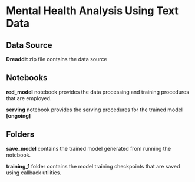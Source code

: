 # Mental Health Analysis Using Text Data
## Data Source

**Dreaddit** zip file contains the data source

## Notebooks
**red_model** notebook provides the data processing and training procedures that are employed.

**serving** notebook provides the serving procedures for the trained model **[ongoing]**

## Folders
**save_model** contains the trained model generated from running the notebook.

**training_1** folder contains the model training checkpoints that are saved using callback utilities.

